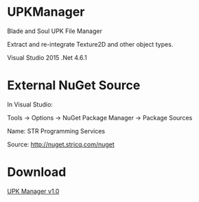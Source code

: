 # UPKManager
Blade and Soul UPK File Manager

Extract and re-integrate Texture2D and other object types.

Visual Studio 2015 .Net 4.6.1

# External NuGet Source
In Visual Studio:

Tools -> Options -> NuGet Package Manager -> Package Sources

Name: STR Programming Services

Source: http://nuget.stricq.com/nuget

# Download
[UPK Manager v1.0](https://bns.stricq.com/Files/UpkManager.Installer.msi)
